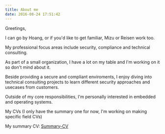 ```yaml
---
title: About me
date: 2016-08-24 17:51:42
---
```

Greetings,

I can go by Hoang, or if you'd like to get familiar, Mizu or Reisen work too.

My professional focus areas include security, compliance and technical consulting.

As part of a small organization, I have a lot on my table and I'm working on it so don't mind about it.

Beside providing a secure and compliant enviroments, I enjoy diving into technical consulting projects to learn different security approaches and usecases from customers.

Outside of my core responsibilities, I'm personally interested in embedded and operating systems.

My CVs (I only have the summary one for now, I'm working on making specific field CVs)

My summary CV:
[Summary-CV](</attachments/Summary CV - Nov24.pdf>)